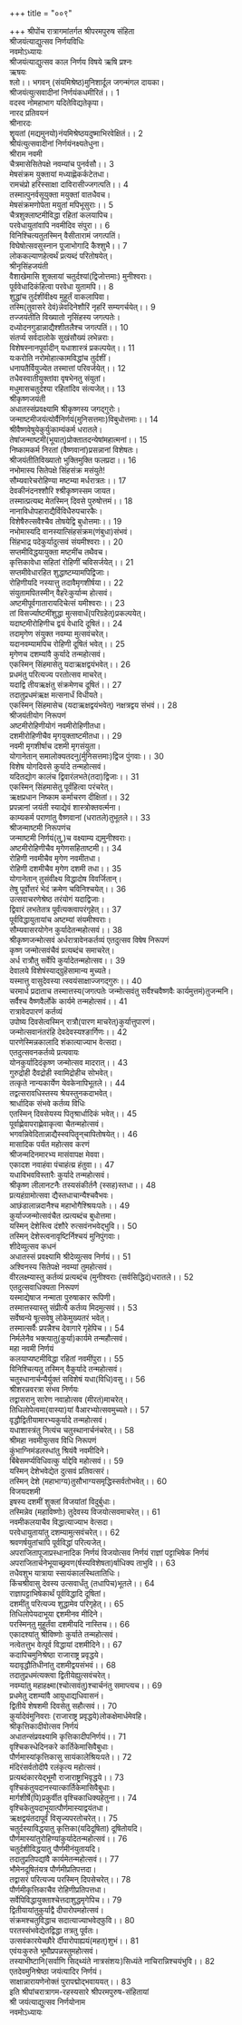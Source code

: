 +++
title = "००९"

+++
श्रीपोंच रात्रागमांतर्गत श्रीपरमपुरुष संहिता  
श्रीजयंत्याद्युत्सव निर्णयविधिः  
नवमोऽध्यायः  
श्रीजयंत्याद्युत्सव काल निर्णय विषये ऋषि प्रश्नः  
ऋषयः  
श्लो।। भगवन् (संयमिश्रेष्ठ)मुनिशार्दूल जगन्मंगल दायका।  
श्रीजयंत्युत्सवादीनां निर्णयंकधमीरितं।। 1  
वदस्व नोमहाभाग यदितेविद्यतेकृपा।  
नारद प्रतिवयनं  
श्रीनारदः  
शॄयतां (मद्यमुनयो)नंयमिश्रेष्ठयदुष्माभिरवेक्षितं।। 2  
श्रीयंत्युत्सवादीनां निर्णयंनक्ष्यतेधुना।  
श्रीराम नवमी  
चैत्रमासेसितेपक्षे नवम्यांच पुनर्वसौ।। 3  
मेषसंक्रम युक्तायां मध्याह्णॆकर्कटेतधा।  
रामचंप्रो हरिस्साक्षा दाविरासीज्जगत्पति।। 4  
तस्मात्पुनर्वसूयुक्ता मयुक्तां वातधैवच।  
मेषसंक्रमणोपेता मयुतां मपिभूसुराः।। 5  
चैत्रशुक्लाष्टमीविद्धा रहितां कलयापिच।  
परवेधायुतांवापि नवमीदिव संपुरा।। 6  
विनिश्चित्यतुतस्मिन् वैसीतारामं जगत्पतिं।  
विघेषोत्सवसुस्नान पूजाभोगादि कैश्शुभै।। 7  
लोककल्याणहेत्वर्थं प्रत्यब्दं परितोषयेत्।  
श्रीनृसिंहजयंती  
वैशाखेमासि शुक्लायां चतुर्दश्यां(द्विजोत्तमाः) मुनीश्वराः।  
पूर्ववेधादिकंहित्वा परवेधा युतामपि।। 8  
शुद्धांच तुर्दशींवीक्ष्य मुहूर्तं वाकलापिवा।  
तस्मि(तुवासरे देवं)न्नेवदिनेशौरिं नृहरिं सम्यगर्चयेत्।। 9  
तज्जयंतीति विख्यातो नृसिंहस्य जगत्पतेः।  
दध्योदनगुडान्नाद्यैश्शीतलैश्च जगत्पतिं।। 10  
संतर्प्य सर्वदालोके सुखंसौख्यं लभेन्नराः।  
विशेषस्नानपूर्वादीन् यधाशास्त्रं प्रकल्पयेत्।। 11  
यःकरोति नरोमोहात्कामविद्धांच तुर्दशीं।  
धनापतैर्वियुज्येत तस्मात्तां परिवर्जयेत्।। 12  
तधैवस्वातीयुक्तांवा वृषभेनतु संयुतां।  
मधुमासचतुर्दश्या रहितांदिव संत्यजेत्।। 13  
श्रीकृष्णजयंती  
अधातस्संप्रवक्ष्यामि श्रीकृष्णस्य जगद्गुरोः।  
जन्माष्टमीजयंत्योर्वैनिर्णयं(मुनिसत्तमाः)विबुधोत्तमाः।। 14  
श्रीवैष्णवेषुयेकुर्युःंकाम्यंकर्म धरातले।  
तेषांजन्माष्टमी(भूयात्)प्रोक्तातदन्येषांमहात्मनां।। 15  
निष्कामकर्म निरतां (वैष्णवानां)प्रसन्नानां विशेषतः।  
श्रीजयंतीतिविख्यातो भुक्तिमुक्ति फलप्रदा।। 16  
नभोमास्य सितेपक्षे सिंहसंक्र मसंयुते!  
सौम्यवारेचरोहिण्या मष्टम्या मर्धरात्रतः।। 17  
देवकीनंदनश्शौरि श्श्रीकृष्णस्सम जायत।  
तस्मात्प्रत्यब्द मेतस्मिन् दिवसे पुरुषोत्तमं।। 18  
नानाविधोपहाराद्यैर्विविधैरुपचारकैः।  
विशेषैरुत्सवैश्चैव तोषयेद्वि बुधोत्तमाः।। 19  
नभोमास्यदि वानस्यात्सिंहसंक्रम(णंबुधा)संभवं।  
सिंहभाद्र पदेकुर्यादुत्सवं संयमीश्वराः।। 20  
सप्तमीविद्धयायुक्ता मष्टमींच तथैवच।  
कृत्तिकावेधा सहितां रोहिणीं चविसर्जयेत्।। 21  
सप्तमीवेधारहित शुद्धाष्टम्यामपिद्विजाः।  
रोहिणीयदि नस्यात्तु तदावैमृगशीर्षया।। 22  
संयुतामपितस्मीन्‌ वैहरॆःकुर्यान्म होत्सवं।  
अष्टमीपूर्वगातारायदिचेत्सं यमीश्वराः।। 23  
तां विसर्ज्याष्टमींशुद्धा मुत्सवार्धं(परिग्रहेत्)प्रकल्पयेत्।  
यदाष्टमीरोहिणीच द्वयं वेधादि दूषितं।। 24  
तदामृगेण संयुक्त नवम्या मुत्सवंचरेत्।  
यदानवम्यामपिच रोहिणी दूषितं भवेत्।। 25  
मृगेणच दशम्यांवै कुर्यादे तन्महोत्सवं।  
एकस्मिन् सिंहमासेतु यदाऋक्षद्वयंभवेत्।। 26  
प्रधमंतु परित्यज्य परतोत्सव माचरेत्।  
यदाद्वि तीयऋक्षंतु संक्रमेणच दूषितं।। 27  
तदातुप्रधमंऋक्ष मत्सनार्धं विधीयते।  
एकस्मिन् सिंहमासेच (यदाऋक्षद्वयंभवेत्) नक्षत्रद्वय संभवं।। 28  
श्रीजयंतीयोग निरूपणं  
अष्टमीरोहिणीयोगं नवमीरोहिणीतधा।  
दशमीरोहिणीचैव मृगयुक्ताष्टमीतधा।। 29  
नवमी मृगशीर्षाच दशमी मृगसंयुता।  
योगानेतान् समालोक्यतदनु(र्मुनिसत्तमाः)द्विज पुंगवाः।। 30  
विशेष योगदिवसे कुर्यादे तन्महोत्सवं।  
यदितद्योग कालंच द्विवारंलभते(तदा)द्विजाः।। 31  
एकस्मिन् सिंहमासेतु पूर्वंहित्वा परंचरेत्।  
ऋक्षप्रधान निष्काम कर्माचरण दीक्षितां।। 32  
प्रपन्नानां जयंती स्याद्येवं शास्त्रोक्तवर्त्मना।  
काम्यकर्म पराणांतु वैष्णवानां (धरातले)तुभूतले।। 33  
श्रीजन्माष्टमी निरूपणंच  
जन्माष्टमी निर्णयं(तु,)च वक्ष्याम्य द्यमुनीश्वराः।  
अष्टमीरोहिणीचैव मृगेणसहिताष्टमी।। 34  
रोहिणी नवमीचैव मृगेण नवमीतधा।  
रोहिणी दशमीचैव मृगेण दशमी तधा।। 35  
योगानेतान् तुसंवीक्ष्य विद्धादोष विवर्जितान्।  
तेषु पूर्वोत्तरं भेदं क्रमेण चविनिश्चयेत्।। 36  
उत्सवाचरणेश्रेष्ठ तरंयोगं यदाद्विजाः।  
द्विवारं लभतेतत्र पूर्वंत्यक्त्वापरंगृहेत्।। 37  
पूर्वविद्धायुतायांच अष्टम्यां संयमीश्वराः।  
सौम्यवासरयोगेन कुर्यादेतन्महोत्सवं।। 38  
श्रीकृष्णजन्मोत्सवं अर्धरात्रावेनकर्तव्यं एतदुत्सव विषेष निरूपणं  
कृष्ण जन्मोत्सवंचैवं प्रत्यब्दंच समाचरेत्।  
अर्ध रात्रौतु सर्वेपि कुर्यादेतन्महोत्सव।। 39  
देवालये विशेषंस्याद्ग्रुहॆसामान्य मुच्यते।  
यस्मात्तु वासुदेवस्या त्स्वयंसाक्षाज्जगद्गुरुः।। 40  
चरमार्ध प्रदाताच तस्मात्तस्य(जगत्पतेः जन्मोत्सवंतु सर्वैश्चवैष्णवैः कार्यमुत्तमं)तुजन्मनि।  
सर्वैश्च वैष्णवैर्लोके कार्यमे तन्महोत्सवं।। 41  
रात्रावेदपारणं कर्तव्यं  
उपोष्य दिवसेत्वस्मिन् रात्रौ(पारण माचरेत्)कुर्यात्तुपारणं।  
जन्मोत्सवानंतरंहि देवदेवस्यश्ङार्गिणः।। 42  
पारणेस्मिन्नकालादि शंकात्याज्याभ वेत्सदा।  
एतदुत्सवनकर्तव्ये प्रत्यवायः  
योनकुर्यादिदंकृष्ण जन्मोत्सव मादरात्।। 43  
गुरुद्रोही दैवद्रोही स्वामिद्रोहीच सोभवेत्।  
तत्कृते नान्यकार्येण येवकेनापिभूतले।। 44  
तद्वत्सरावधिस्तस्य श्रेयस्तुनकदाभवेत्।  
श्रार्धादिक संभवे कर्तव्य विधिः  
एतस्मिन् दिवसेयस्य पितृश्रार्धादिकं भवेत्।। 45  
पूर्वाह्णेवापराह्णेवाकृत्वा चैतन्महोत्सवं।  
भगवन्निवेदितान्नाद्यैस्स्वपितॄन्‌चापितोषयेत्।। 46  
मासादिक पर्यंत महोत्सव करणं  
श्रीजन्मदिनमारभ्य मासंवापक्ष मेववा।  
एकादश नवाहंवा पंचाहंत्य्र हंतुवा।। 47  
यधाविभवविस्तारैः कुर्यादे तन्महोत्सवं।  
श्रीकृष्ण लीलानटनैः तस्यसंकीर्तनै (स्सह)स्तधा।। 48  
प्रत्यहंग्रामोत्सवा द्यैस्तधाचान्यैश्चवैभवः।  
आछंडालान्नदानैश्च महाभोगैश्श्रियःपतेः।। 49  
कुर्याज्जन्मोत्सवंचैत त्प्रत्यब्दंच बुधोत्तमा।  
यस्मिन् देशेस्त्वि दंशौरे रुत्सवंनभवेद्भुवि।। 50  
तस्मिन् देशेस्त्वनावृष्टिर्निश्चयं मुनिपुंगवाः।  
शीदेव्युत्सव कधनं  
अधातस्सं प्रवक्ष्यामि श्रीदेव्युत्सव निर्णयं।। 51  
अश्विनस्य सितेपक्षे नवम्यां तुमहोत्सवं।  
वीरलक्ष्म्यास्तु कर्तव्यं प्रत्यब्दंच (मुनीश्वराः (सर्वसिद्धिदं)धरातले।। 52  
एतदुत्सवाधिक्यता निरूपणं  
यस्माद्येषाज नन्माता पुरुषाकार रूपिणी।  
तस्मात्तस्यास्तु संप्रीत्यै कर्तव्य मिदमुत्सवं।। 53  
सर्वेष्वन्ये षूत्सवेषु लोकेमुख्यतरं भवेत्।  
तस्मात्सर्वैः प्रपन्नैश्च देवागारे गृहेपिच।। 54  
निर्मलेनैव भक्त्यातु(कुर्या)कार्यमे तन्महौत्सवं।  
महा नवमी निर्णयं  
कलयाप्यष्टमीविद्धा रहितां नवमींपुरा।। 55  
विनिश्चित्यतु तस्मिन् वैकुर्यादे तन्महोत्सवं।  
चतुस्धानार्चन्यैर्युक्तं सविशेषं यधा(विधि)वसु।। 56  
श्रीशरन्नवरत्रा संभव निर्णयः  
तद्वासरानु सारेण नवाहोत्सव (मीरतं)माचरेत्।  
तिधिलोपेत्वमा(वास्या)यां वैआरभ्योत्सवमुच्यते।। 57  
वृद्धौद्वितीयामारभ्यकुर्यादे तन्महोत्सवं।  
यधाशास्त्रंतु नित्यंच चतुस्थानार्चनंचरेत्।। 58  
श्रीमहा नवमीयुत्सव विधि निरूपणं  
कुंभाग्निमंडलस्धांतु श्रियंवै नवमीदिने।  
बिंबेसमर्प्यविधिवत्कु र्याद्देवि महोत्सवं।। 59  
यस्मिन् देशेभवेद्येत दुत्सवं प्रतिवत्सरं।  
तस्मिन् देशे (महाभाग्य)तुसौभाग्यसमृद्धिस्सर्वतोभवेत्।। 60  
विजयदशमी  
इषस्य दशमीं शुक्लां विजयांतां विदुर्बुधाः।  
तस्मिन्नेव (महाविष्णोः) तुदेवस्य विजयोत्सवमाचरेत्।। 61  
नवमीकलयाचैव विद्धात्याज्याभ वेत्सदा।  
परवेधायुतायांतु दशम्यामुत्सवंचरेत्।। 62  
श्रवणर्षयुतांचापि पूर्वविद्धां परित्यजेत्।  
अपराजितापूजाप्रस्धानादिक निर्णयं विजयोत्सव निर्णयं राज्ञां पट्टाभिषेक निर्णयं  
अपराजितार्चनेभूयाच्छ्रवण(र्षस्यविशेषता)र्षाधिक्य ताभुवि।। 63  
तधैवशुभ यात्राया स्सायंकालस्थितातिधिः।  
किंचश्रीवासु देवस्य उत्सवार्धंतु (तधापिच)भूतले।। 64  
राज्ञापट्टाभिषेकार्थं पूर्वविद्धादि दूषितां।  
दशमींतु परित्यज्य शुद्धामेव परिगृहेत्।। 65  
तिधिलोपेयदाभूया द्दशमीनव मीदिने।  
परस्मिन्‌तु मुहूर्तंवा दशमीयदि नास्तिच।। 66  
एकादश्यांतु श्रीविष्णोः कुर्याते तन्महोत्सवं।  
नत्वेतत्तुभ वेत्पूर्व विद्धायां दशमीदिने।। 67  
कदापिचमुनिश्रेष्ठा राजाराष्ट्र प्रवृद्धये।  
यदावृद्धौतिधीनांतु दशमीद्वयसंभवं।। 68  
तदातुप्रधमंत्यक्त्वा द्वितीयेह्युत्सवंचरेत्।  
नवम्यांतु महाहक्ष्मा(श्चोत्सवंतु)श्चार्चनंतु समाप्त्यच।। 69  
प्रधमेतु दशम्यांवै आयुधाद्यधिवासनं।  
द्वितीये शेषशमी दिवसेतु सहौत्सवं।। 70  
कुर्यादेवंमुनिवराः (राजाराष्ट्र प्रवृद्धये)लोकक्षेमार्धमेवहि।  
श्रीकृत्तिकादीवोत्सव निर्णयं  
अधातन्संप्रवक्ष्यामि कृत्तिकादीपनिर्णयं।। 71  
वृश्चिकस्धेदिनकरे कार्तिकेमासिवैबुधाः।  
पौर्णमास्यांकृत्तिकासु सायंकालेश्रियःपते।। 72  
मंदिरंसर्वतोदीपै रलंकृत्य महोत्सवं।  
प्रत्यब्दंकारयेद्भूमौ राजाराष्ट्राभिवृद्धये।। 73  
वृश्चिकंतुयदानस्यात्कार्तिकेमासिवैबुधाः।  
मार्गशीर्षे(पि)प्रकुर्वीत वृश्चिकाधिक्यहेतुना।। 74  
वृश्चिकेतुयदाभूयात्पौर्णमास्याद्वयंतधा।  
ऋक्षद्वयंतदापूर्वं विसृज्यपरतोचरेत्।। 75  
चतुर्दस्याविद्धयातु कृत्तिका(यदिदूषिता) दूषितोयदि।  
पौर्णमास्यांतुरोहिण्यांकुर्यादेतन्महोत्सवं।। 76  
चतुर्दशीविद्धयातु पौर्णमीनंयुतायदि।  
तदातुप्रतिपद्यांवै कार्यमेतन्महोत्सवं।। 77  
भौमेनदूषितंयत्र पौर्णमीप्रतिपत्तदा।  
तद्वासरं परित्यज्य परस्मिन्‌ दिपसेचरेत्।। 78  
पौर्णमीकृत्तिकाचैव रोहिणीप्रतिपत्तधा।  
सर्वेपिविद्धायुक्ताश्चेत्तदाशुद्धमृगेपिच।। 79  
द्वितीयायांतुकुर्याद्वै दीपारोपमहोत्सवं।  
संक्रमश्चतुविद्धाच सदात्याज्याभवेद्फुवि।। 80  
परतस्संभवेद्येतद्विद्धा तत्रतु पूर्वतः।  
उत्सवंकारयेच्छौरे र्दीपारोपाह्ययं(महत्)शुभं।। 81  
एवंयःकुरुते भूमौप्रपन्नस्तुमहोत्सवं।  
तस्याभीष्टानि(सर्वाणि सिद्थ्यंते नात्रसंशयः)सिध्यंते नाचिरान्निश्चयंभुवि।। 82  
एतदेवमुनिश्रेष्ठा जयंत्यादिर निर्णयं।  
साक्षान्नारायणेनोक्तं पुरापद्मोद्भवाययत्।। 83  
इति श्रीपांचरात्रागम-रहस्यसारे श्रीपरमपुरुष-संहितायां  
श्री जयंत्याद्युत्सव निर्णयोनाम  
नवमोऽध्यायः